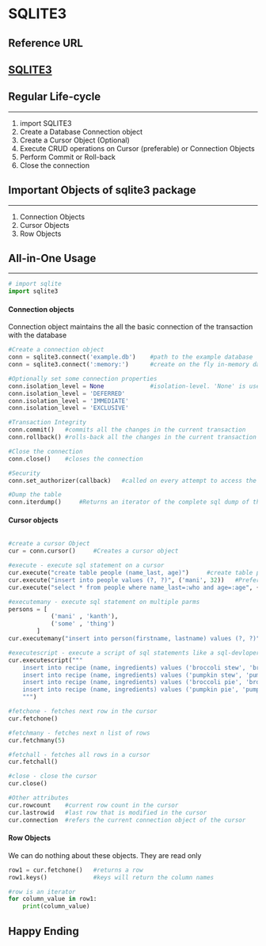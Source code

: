 # SQLITE3 

## Reference URL 
## [SQLITE3](https://docs.python.org/3/library/sqlite3.html)

## Regular Life-cycle
---------------------

1. import SQLITE3
2. Create a Database Connection object
3. Create a Cursor Object (Optional)
4. Execute CRUD operations on Cursor (preferable) or Connection Objects
5. Perform Commit or Roll-back
6. Close the connection


## Important Objects of sqlite3 package
---------------------------------------

1. Connection Objects
2. Cursor Objects 
3. Row Objects 

## All-in-One Usage
-------------------
 
```python
# import sqlite 
import sqlite3	
```

#### Connection objects
Connection object maintains the all the basic connection of the transaction with the database

```python 
#Create a connection object
conn = sqlite3.connect('example.db')	#path to the example database
conn = sqlite3.connect(':memory:')		#create on the fly in-memory database

#Optionally set some connection properties
conn.isolation_level = None				#isolation-level. 'None' is used for auto-commit mode
conn.isolation_level = 'DEFERRED'
conn.isolation_level = 'IMMEDIATE'
conn.isolation_level = 'EXCLUSIVE'

#Transaction Integrity
conn.commit()	#commits all the changes in the current transaction
conn.rollback()	#rolls-back all the changes in the current transaction since last commit

#Close the connection
conn.close()	#closes the connection

#Security
conn.set_authorizer(callback)	#called on every attempt to access the column in the database

#Dump the table
conn.iterdump()		#Returns an iterator of the complete sql dump of the table which can be written to file

```

#### Cursor objects

```python 

#create a cursor Object
cur = conn.cursor()		#Creates a cursor object 

#execute - execute sql statement on a cursor
cur.execute("create table people (name_last, age)")		#create table people with the columns
cur.execute("insert into people values (?, ?)", ('mani', 32))	#Preferred way of using parms in execute 
cur.execute("select * from people where name_last=:who and age=:age", {"who": who, "age": age})

#executemany - execute sql statement on multiple parms
persons = [
			('mani' , 'kanth'),
			('some' , 'thing')
		]
cur.executemany("insert into person(firstname, lastname) values (?, ?)", persons)

#executescript - execute a script of sql statements like a sql-devloper or query-management-facility
cur.executescript("""
    insert into recipe (name, ingredients) values ('broccoli stew', 'broccoli peppers cheese tomatoes');
    insert into recipe (name, ingredients) values ('pumpkin stew', 'pumpkin onions garlic celery');
    insert into recipe (name, ingredients) values ('broccoli pie', 'broccoli cheese onions flour');
    insert into recipe (name, ingredients) values ('pumpkin pie', 'pumpkin sugar flour butter');
    """)

#fetchone - fetches next row in the cursor
cur.fetchone()

#fetchmany - fetches next n list of rows
cur.fetchmany(5)

#fetchall - fetches all rows in a cursor 
cur.fetchall() 

#close - close the cursor
cur.close()

#Other attributes
cur.rowcount	#current row count in the cursor 
cur.lastrowid	#last row that is modified in the cursor
cur.connection	#refers the current connection object of the cursor

```

#### Row Objects

We can do nothing about these objects. They are read only

```python
row1 = cur.fetchone()	#returns a row
row1.keys()				#keys will return the column names

#row is an iterator
for column_value in row1:
	print(column_value)
```

## Happy Ending
